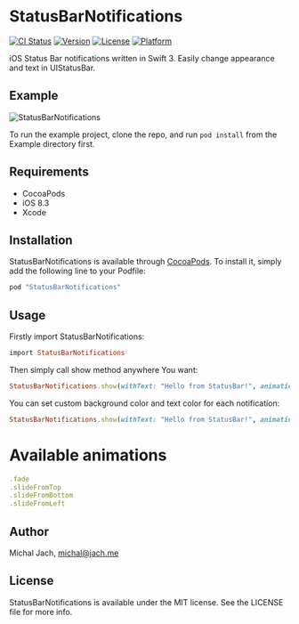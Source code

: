 # StatusBarNotifications

[![CI Status](http://img.shields.io/travis/michaljach/StatusBarNotifications.svg?style=flat)](https://travis-ci.org/michaljach/StatusBarNotifications)
[![Version](https://img.shields.io/cocoapods/v/StatusBarNotifications.svg?style=flat)](http://cocoapods.org/pods/StatusBarNotifications)
[![License](https://img.shields.io/cocoapods/l/StatusBarNotifications.svg?style=flat)](http://cocoapods.org/pods/StatusBarNotifications)
[![Platform](https://img.shields.io/cocoapods/p/StatusBarNotifications.svg?style=flat)](http://cocoapods.org/pods/StatusBarNotifications)

iOS Status Bar notifications written in Swift 3. Easily change appearance and text in UIStatusBar.

## Example

![StatusBarNotifications](http://i.imgur.com/kAjclty.gif)

To run the example project, clone the repo, and run `pod install` from the Example directory first.

## Requirements

- CocoaPods
- iOS 8.3
- Xcode

## Installation

StatusBarNotifications is available through [CocoaPods](http://cocoapods.org). To install
it, simply add the following line to your Podfile:

```ruby
pod "StatusBarNotifications"
```

## Usage

Firstly import StatusBarNotifications:
```ruby
import StatusBarNotifications
```
Then simply call show method anywhere You want:
```ruby
StatusBarNotifications.show(withText: "Hello from StatusBar!", animation: .slideFromTop)
```
You can set custom background color and text color for each notification:
```ruby
StatusBarNotifications.show(withText: "Hello from StatusBar!", animation: .slideFromTop, backgroundColor: .red, textColor: .white)
```

# Available animations

```ruby
.fade
.slideFromTop
.slideFromBottom
.slideFromLeft
```

## Author

Michal Jach, michal@jach.me

## License

StatusBarNotifications is available under the MIT license. See the LICENSE file for more info.
